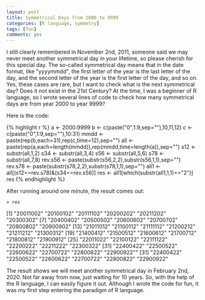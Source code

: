 ```yaml
---
layout: post
title: Symmetrical Days from 2000 to 9999
categories: [R language, symmetry]
tags: [fun]
comments: yes
---
```


I still clearly remembered in November 2nd, 2011, someone said we may never meet another symmetrical day in your lifetime, so please cherish for this special day. The so-called symmetrical day means that in the date format, like "yyyymmdd", the first letter of the year is the last letter of the day, and the second letter of the year is the first letter of the day, and so on. Yes, these cases are rare, but I want to check what is the next symmetrical day? Does it not exist in the 21st Century? At the time, I was a beginner of R language, so I wrote several lines of code to check how many symmetrical days are from year 2000 to year 9999? 

Here is the code:

{% highlight r %}
a <- 2000:9999
b <- c(paste("0",1:9,sep=""),10,11,12)
c <- c(paste("0",1:9,sep=""),10:31)
mmdd <- paste(rep(b,each=31),rep(c,time=12),sep="")
all <- paste(rep(a,each=length(mmdd)),rep(mmdd,time=length(a)),sep="")
s12 <- substr(all,1,2)
s34 <- substr(all,3,4)
s56 <- substr(all,5,6)
s78 <- substr(all,7,8)
rev.s56 <- paste(substr(s56,2,2),substr(s56,1,1),sep="")
rev.s78 <- paste(substr(s78,2,2),substr(s78,1,1),sep="")
all1 <- all[(s12==rev.s78)&(s34==rev.s56)]
res <- all1[which(substr(all1,1,1)=="2")]
res
{% endhighlight %}

After running around one minute, the result comes out:

`> res`

 [1] "20011002" "20100102" "20111102" "20200202" "20211202" "20300302"
 [7] "20400402" "20500502" "20600602" "20700702" "20800802" "20900902"
[13] "21011012" "21100112" "21111112" "21200212" "21211212" "21300312"
[19] "21400412" "21500512" "21600612" "21700712" "21800812" "21900912"
[25] "22011022" "22100122" "22111122" "22200222" "22211222" "22300322"
[31] "22400422" "22500522" "22600622" "22700722" "22800822" "22900922""
[31] "22400422" "22500522" "22600622" "22700722" "22800822" "22900922"

The result shows we will meet another symmetrical day in February 2nd, 2020. Not far away from now, just waiting for 10 years. So, with the help of the R language, I can easily figure it out. Although I wrote the code for fun, it was my first step entering the paradigm of R language.
